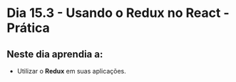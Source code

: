 # Dia 15.3 - Usando o Redux no React - Prática

## Neste dia aprendia a:

- Utilizar o **Redux** em suas aplicações.
